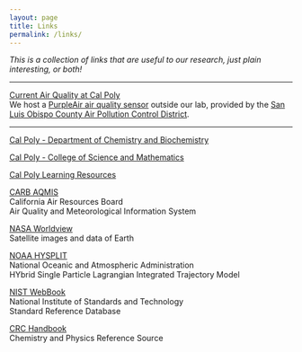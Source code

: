 ```yaml
---
layout: page
title: Links
permalink: /links/
---
```


*This is a collection of links that are useful to our research, just plain interesting, or both!*

----

[Current Air Quality at Cal Poly](https://www.purpleair.com/map?opt=1/mAQI/a10/cC0&select=11856#10/35.2829/-120.8463)\
We host a [PurpleAir air quality sensor](https://www.purpleair.com) outside our lab, provided by the [San Luis Obispo County Air Pollution Control District](https://www.slocleanair.org/).

---

[Cal Poly - Department of Chemistry and Biochemistry](https://chemistry.calpoly.edu/)

[Cal Poly - College of Science and Mathematics](https://cosam.calpoly.edu/)

[Cal Poly Learning Resources](https://atom.calpoly.edu/resources/)

[CARB AQMIS](https://www.arb.ca.gov/aqmis2/aqmis2.php)\
California Air Resources Board\
Air Quality and Meteorological Information System

[NASA Worldview](https://worldview.earthdata.nasa.gov/)\
Satellite images and data of Earth

[NOAA HYSPLIT](https://www.ready.noaa.gov/HYSPLIT.php)\
National Oceanic and Atmospheric Administration\
HYbrid Single Particle Lagrangian Integrated Trajectory Model

[NIST WebBook](https://webbook.nist.gov/)\
National Institute of Standards and Technology\
Standard Reference Database

[CRC Handbook](https://http://hbcponline.com/)\
Chemistry and Physics Reference Source
